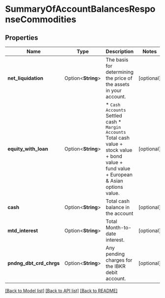 # SummaryOfAccountBalancesResponseCommodities

## Properties

Name | Type | Description | Notes
------------ | ------------- | ------------- | -------------
**net_liquidation** | Option<**String**> | The basis for determining the price of the assets in your account. | [optional]
**equity_with_loan** | Option<**String**> | * `Cash Accounts` Settled cash  * `Margin Accounts` Total cash value + stock value + bond value + fund value + European & Asian options value.  | [optional]
**cash** | Option<**String**> | Total cash balance in the account | [optional]
**mtd_interest** | Option<**String**> | Total Month-to-date interest. | [optional]
**pndng_dbt_crd_chrgs** | Option<**String**> | Any pending charges for the IBKR debit account. | [optional]

[[Back to Model list]](../README.md#documentation-for-models) [[Back to API list]](../README.md#documentation-for-api-endpoints) [[Back to README]](../README.md)
